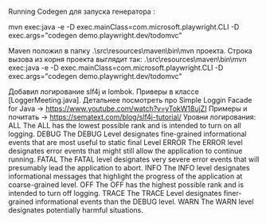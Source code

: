 Running Codegen 
для запуска генератора :

mvn exec:java -e -D exec.mainClass=com.microsoft.playwright.CLI -D exec.args="codegen demo.playwright.dev/todomvc"

Maven положил в папку .\src\resources\maven\bin\mvn проекта.
Строка вызова из корня проекта выглядит так:
.\src\resources\maven\bin\mvn exec:java -e -D exec.mainClass=com.microsoft.playwright.CLI -D exec.args="codegen demo.playwright.dev/todomvc"

Добавил логирование slf4j и lombok. Приверы в классе [LoggerMeeting.java].
Детальнее посмотреть про Simple Loggin Facade for Java -> https://www.youtube.com/watch?v=yTokW18ujZI 
Примеры и почитать -> https://sematext.com/blog/slf4j-tutorial/
Уровни логирования:
ALL
The ALL has the lowest possible rank and is intended to turn on all logging.
DEBUG
The DEBUG Level designates fine-grained informational events that are most useful to 
static final Level
ERROR
The ERROR level designates error events that might still allow the application to continue running.
FATAL
The FATAL level designates very severe error events that will presumably lead the application to abort.
INFO
The INFO level designates informational messages that highlight the progress of the application at coarse-grained level.
OFF
The OFF has the highest possible rank and is intended to turn off logging.
TRACE
The TRACE Level designates finer-grained informational events than the DEBUG level.
WARN
The WARN level designates potentially harmful situations.

